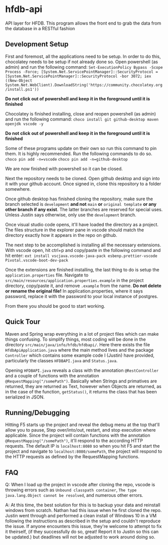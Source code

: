 # hfdb-api

API layer for HFDB. This program allows the front end to grab the data from the database in a RESTful fashion

## Development Setup

First and foremost, all the applications need to be setup. In order to do this, chocolatey needs to be setup if not already done so. Open powershell (as admin) and run the following command: `Set-ExecutionPolicy Bypass -Scope Process -Force; [System.Net.ServicePointManager]::SecurityProtocol = [System.Net.ServicePointManager]::SecurityProtocol -bor 3072; iex ((New-Object System.Net.WebClient).DownloadString('https://community.chocolatey.org/install.ps1'))`

**Do not click out of powershell and keep it in the foreground until it is finished**

Chocolatey is finished installing, close and reopen powershell (as admin) and run the following command:
`choco install git github-desktop maven openjdk vscode -y`

**Do not click out of powershell and keep it in the foreground until it is finished**

Some of these programs update on their own so run this command to pin them. It is highly recommended. Run the following commands to do so.
`choco pin add -n=vscode`
`choco pin add -n=github-desktop`

We are now finished with powershell so it can be closed.

Next the repository needs to be cloned. Open github desktop and sign into it with your github account. Once signed in, clone this repository to a folder somewhere.

Once github desktop has finished cloning the repository, make sure the branch selected is `development` **and not** `main` **or** `original template` **or any other branch if any exist**. The latter branches are reserved for special uses. Unless Justin says otherwise, only use the `development` branch.

Once visual studio code opens, it'll have loaded the directory as a project. The files structure in the explorer pane in vscode should match the directory exactly how it appears in the repo on github.

The next step to be accomplished is installing all the necessary extensions. With vscode open, hit ctrl+p and copy/paste in the following command and hit enter:
`ext install vscjava.vscode-java-pack esbenp.prettier-vscode Pivotal.vscode-boot-dev-pack`

Once the extensions are finished installing, the last thing to do is setup the `application.properties` file. Navigate to `src/main/resources/application.properties.example` in the project directory, copy/paste it, and remove `.example` from the name. **Do not delete or rename the original file!** In application.properties, where it says password, replace it with the password to your local instance of postgres.

From there you should be good to start working.

## Quick Tour

Maven and Spring wrap everything in a lot of project files which can make things confusing. To simplify things, most coding will be done in the directory `src/main/java/info/hfdb/hfdbapi/`.
Here there exists the file `HfdbApiApplication.java` where the main method lives and the package `Controller` which contains some example code I (Justin) have provided, particularly the classes `HFDBAPI.java` and `Status.java`.

Opening `HFDBAPI.java` reveals a class with the annotation `@RestController` and a couple of functions with the annotation `@RequestMapping("/somePath")`.
Basically when Strings and primatives are returned, they are returned as Text, however when Objects are returned, as in the case of the function, `getStatus()`,
it returns the class that has been serialized in JSON.

## Running/Debugging

Hitting F5 starts up the project and reveal the debug menu at the top that'll allow you to pause, Step over/into/out, restart, and stop execution where applicable.
Since the project will contain functions with the annotation `@RequestMapping("/somePath")`, it'll respond to the according HTTP requests. The default IP is `localhost:8080`
so when you hit F5 and start the project and navigate to `localhost:8080/somePath`, the project will respond to the HTTP requests as defined by the RequestMapping functions.

## FAQ

Q: When I load up the project in vscode after cloning the repo, vscode is throwing errors such as `Unbound classpath container`, `The type java.lang.Object cannot be resolved`, and numerous other errors.

A: At this time, the best solution for this is to backup your data and reinstall windows from scratch. Nathan had this issue when he first cloned the repo. Justin went through and performed a clean install of Windows 10 in a VM following the instructions as described in the setup and couldn't reproduce the issue. If anyone encounters this issue, they're welcome to attempt to fix it theirself, (if they successfully do so, great! Report it to Justin so this can be updated.) but deadlines will not be adjusted to work around doing so.
